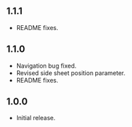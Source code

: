 ## 1.1.1

* README fixes.

## 1.1.0

* Navigation bug fixed.
* Revised side sheet position parameter.
* README fixes.

## 1.0.0

* Initial release.
